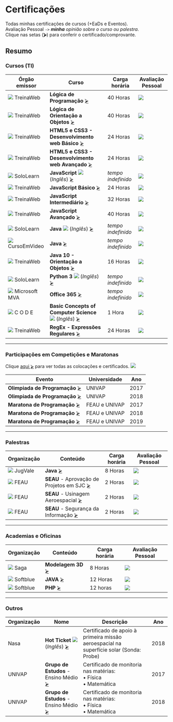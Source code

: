# Certificações
Todas minhas certificações de cursos (+EaDs e Eventos).  
Avaliação Pessoal `->` ***minha** opinião sobre o curso ou palestra*.  
Clique nas setas (**⮚**) para conferir o certificado/comprovante.

## Resumo
### Cursos (TI)
  | Órgão emissor          | Curso                                                                | Carga horária | Avaliação Pessoal |
  | ---------------------- | -------------------------------------------------------------------- | ------------- | ----------------- |
  | ![][sTW] TreinaWeb     | **Lógica de Programação**                                   [⮚][6]  | 40 Horas           | ![][nota8]   |
  | ![][sTW] TreinaWeb     | **Lógica de Orientação a Objetos**                          [⮚][7]  | 40 Horas           | ![][nota9]   |
  | ![][sTW] TreinaWeb     | **HTML5 e CSS3 - Desenvolvimento web Básico**               [⮚][8]  | 24 Horas           | ![][nota5]   |
  | ![][sTW] TreinaWeb     | **HTML5 e CSS3 - Desenvolvimento web Avançado**             [⮚][9]  | 24 Horas           | ![][nota7]   |
  | ![][sSL] SoloLearn     | **JavaScript** ![][iUS] (*Inglês*)                          [⮚][10] | *tempo indefinido* | ![][nota4]   |  
  | ![][sTW] TreinaWeb     | **JavaScript Básico**                                       [⮚][11] | 24 Horas           | ![][nota6]   |
  | ![][sTW] TreinaWeb     | **JavaScript Intermediário**                                [⮚][12] | 32 Horas           | ![][nota7]   |
  | ![][sTW] TreinaWeb     | **JavaScript Avançado**                                     [⮚][19] | 40 Horas           | ![][nota10]  |
  | ![][sSL] SoloLearn     | **Java** ![][iUS] (*Inglês*)                                [⮚][13] | *tempo indefinido* | ![][nota5]   |
  | ![][sCV] CursoEmVideo  | **Java**                                                    [⮚][14] | *tempo indefinido* | ![][nota9]   |
  | ![][sTW] TreinaWeb     | **Java 10 - Orientação a Objetos**                          [⮚][15] | 16 Horas           | ![][nota10]  |
  | ![][sSL] SoloLearn     | **Python 3** ![][iUS] (*Inglês*)                            [⮚][20] | *tempo indefinido* | ![][nota8]   |
  | ![][sMS] Microsoft MVA | **Office 365**                                              [⮚][16] | *tempo indefinido* | ![][nota5]   |
  | ![][sCD] C O D E       | **Basic Concepts of Computer Science** ![][iUS] (*Inglês*)  [⮚][17] | 1 Hora             | ![][nota2]   |
  | ![][sTW] TreinaWeb     | **RegEx - Expressões Regulares**                            [⮚][18] | 24 Horas           | ![][nota7]   |

---
### Participações em Competições e Maratonas
Clique [aqui ⮚][1] para ver todas as colocações e certificados. ![][medalhas]  

  | Evento                               | Universidade  | Ano  |
  | ------------------------------------ | ------------- | ---- |
  | **Olimpiada de Programação** [⮚][1] | UNIVAP        | 2017 | 
  | **Olimpiada de Programação** [⮚][1] | UNIVAP        | 2018 |
  | **Maratona de Programação**  [⮚][1] | FEAU e UNIVAP | 2017 |
  | **Maratona de Programação**  [⮚][1] | FEAU e UNIVAP | 2018 |
  | **Maratona de Programação**  [⮚][1] | FEAU e UNIVAP | 2019 |

---
### Palestras
  | Organização      | Conteúdo                                         | Carga horária | Avaliação Pessoal |
  | ---------------- | ------------------------------------------------ | ------------- | ----------------- |
  | ![][sJG] JugVale | **Java** [⮚][2]                                 | 8 Horas       | ![][nota9]        |
  | ![][sFE] FEAU    | **SEAU** - Aprovação de Projetos em SJC [⮚][21] | 2 Horas       | ![][nota8]        |
  | ![][sFE] FEAU    | **SEAU** - Usinagem Aeroespacial        [⮚][22] | 2 Horas       | ![][nota6]        |
  | ![][sFE] FEAU    | **SEAU** - Segurança da Informação      [⮚][23] | 2 Horas       | ![][nota10]       |

---
### Academias e Oficinas
  | Organização       | Conteúdo                 | Carga horária | Avaliação Pessoal |
  | ----------------- | ------------------------ | ------------- | ----------------- |
  | ![][sSG] Saga     | **Modelagem 3D** [⮚][3] | 8 Horas       | ![][nota5]        |
  | ![][sSB] Softblue | **JAVA**         [⮚][4] | 12 Horas      | ![][nota9]        |
  | ![][sSB] Softblue | **PHP**          [⮚][5] | 12 horas      | ![][nota10]       |
   
---
### Outros
  | Organização | Nome                                        | Descrição                                                         | Ano  |
  | ----------- | ------------------------------------------- | ----------------------------------------------------------------- | ---- |
  | Nasa        | **Hot Ticket** ![][iUS] (*Inglês*) [⮚][24] | Certificado de apoio à primeira missão aeroespacial na superfície solar (Sonda: Probe)                                                                                                                    | 2018 |
  | UNIVAP      | **Grupo de Estudos** - Ensino Médio [⮚][25]| Certificado de monitoria nas matérias:<br>• Física<br>• Matemática | 2017 |
  | UNIVAP      | **Grupo de Estudos** - Ensino Médio [⮚][25]| Certificado de monitoria nas matérias:<br>• Física<br>• Matemática | 2018 |

<!-- Links/Certificados -->
[1]: !%20Maratonas%20e%20Competições/
[2]: !%20Palestras/JugVale%20-%20Java.pdf
[3]: !%20Academias%20e%20Oficinas/Saga%20-%20Modelagem%203D.pdf
[4]: !%20Academias%20e%20Oficinas/Softblue%20-%20Java.pdf
[5]: !%20Academias%20e%20Oficinas/Softblue%20-%20PHP.pdf
[6]: Ciência%20da%20Computação/Geral/TreinaWeb%20-%20Lógica%20Programação.pdf
[7]: Ciência%20da%20Computação/Geral/TreinaWeb%20-%20Lógica%20POO.pdf
[8]: Ciência%20da%20Computação/HTML5%20e%20CSS3/TreinaWeb%20-%20Web%20(basico).pdf
[9]: Ciência%20da%20Computação/HTML5%20e%20CSS3/TreinaWeb%20-%20Web%20(avançado).pdf
[10]: Ciência%20da%20Computação/JavaScript/SoloLearn%20-%20JavaScript.pdf
[11]: Ciência%20da%20Computação/JavaScript/TreinaWeb%20-%20JavaScript%20(básico).pdf
[12]: Ciência%20da%20Computação/JavaScript/TreinaWeb%20-%20JavaScript%20(intermediário).pdf
[13]: Ciência%20da%20Computação/Java/SoloLearn%20-%20Java.pdf
[14]: Ciência%20da%20Computação/Java/Curso%20em%20Vídeo%20-%20Curso%20de%20Java.pdf
[15]: Ciência%20da%20Computação/Java/TreinaWeb%20-%20Java%2010%20POO.pdf
[16]: Ciência%20da%20Computação/Office/MVA%20-%20Office%20365.pdf
[17]: Ciência%20da%20Computação/Geral/C%20O%20D%20E%20-%20Hour%20of%20code.pdf
[18]: Ciência%20da%20Computação/Regex/TreinaWeb%20-%20Regex.pdf
[19]: Ciência%20da%20Computação/JavaScript/TreinaWeb%20-%20JavaScript%20(avançado).pdf
[20]: Ciência%20da%20Computação/Python/SoloLearn%20-%20Python.pdf
[21]: !%20Palestras/SEAU%20-%20Aprovação%20Projetos%20(SJC).pdf
[22]: !%20Palestras/SEAU%20-%20Usinagem%20Aeroespacial.pdf
[23]: !%20Palestras/SEAU%20-%20Segurança%20da%20Informação.pdf
[24]: Miscelânea/Nasa%20-%20Hot%20Ticket.pdf
[25]: Miscelânea/Certificado-Monitoria-2017-2018.pdf


[sTW]: i/treina_web19.png
[sSL]: i/solo_learn19.png
[sCD]: i/code19.png
[sCV]: i/cursoemvideo19.png
[sMS]: i/microsoft19.png
[sSG]: i/saga19.png
[sSB]: i/softblue19.png
[sJG]: i/jug19.png
[sFE]: i/feau19.png

[iUS]: i/us19.png

[nota1]: i/n1.png
[nota2]: i/n2.png
[nota3]: i/n3.png
[nota4]: i/n4.png
[nota5]: i/n5.png
[nota6]: i/n6.png
[nota7]: i/n7.png
[nota8]: i/n8.png
[nota9]: i/n9.png
[nota10]: i/n10.png

[medalhas]: i/medalhas.svg
